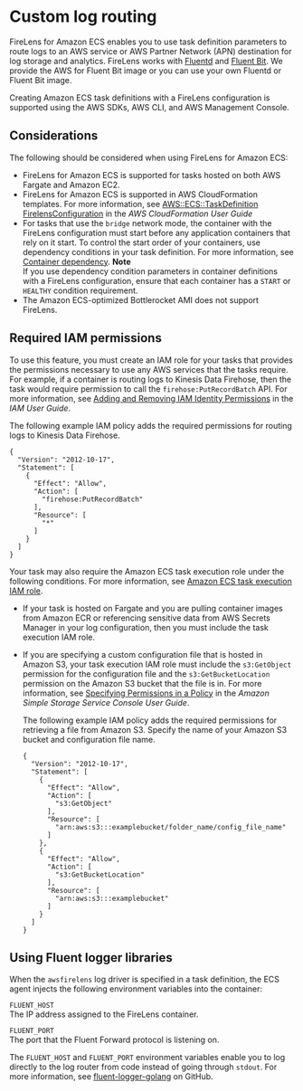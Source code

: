 # Custom log routing<a name="using_firelens"></a>

FireLens for Amazon ECS enables you to use task definition parameters to route logs to an AWS service or AWS Partner Network \(APN\) destination for log storage and analytics\. FireLens works with [Fluentd](https://www.fluentd.org/) and [Fluent Bit](https://fluentbit.io/)\. We provide the AWS for Fluent Bit image or you can use your own Fluentd or Fluent Bit image\.

Creating Amazon ECS task definitions with a FireLens configuration is supported using the AWS SDKs, AWS CLI, and AWS Management Console\.

## Considerations<a name="firelens-considerations"></a>

The following should be considered when using FireLens for Amazon ECS:
+ FireLens for Amazon ECS is supported for tasks hosted on both AWS Fargate and Amazon EC2\.
+ FireLens for Amazon ECS is supported in AWS CloudFormation templates\. For more information, see [AWS::ECS::TaskDefinition FirelensConfiguration](https://docs.aws.amazon.com/AWSCloudFormation/latest/UserGuide/aws-properties-ecs-taskdefinition-firelensconfiguration.html) in the *AWS CloudFormation User Guide*
+ For tasks that use the `bridge` network mode, the container with the FireLens configuration must start before any application containers that rely on it start\. To control the start order of your containers, use dependency conditions in your task definition\. For more information, see [Container dependency](task_definition_parameters.md#container_definition_dependson)\.
**Note**  
If you use dependency condition parameters in container definitions with a FireLens configuration, ensure that each container has a `START` or `HEALTHY` condition requirement\.
+ The Amazon ECS\-optimized Bottlerocket AMI does not support FireLens\.

## Required IAM permissions<a name="firelens-iam"></a>

To use this feature, you must create an IAM role for your tasks that provides the permissions necessary to use any AWS services that the tasks require\. For example, if a container is routing logs to Kinesis Data Firehose, then the task would require permission to call the `firehose:PutRecordBatch` API\. For more information, see [Adding and Removing IAM Identity Permissions](https://docs.aws.amazon.com/IAM/latest/UserGuide/access_policies_manage-attach-detach.html) in the *IAM User Guide*\.

The following example IAM policy adds the required permissions for routing logs to Kinesis Data Firehose\.

```
{
  "Version": "2012-10-17",
  "Statement": [
    {
      "Effect": "Allow",
      "Action": [
        "firehose:PutRecordBatch"
      ],
      "Resource": [
        "*"
      ]
    }
  ]
}
```

Your task may also require the Amazon ECS task execution role under the following conditions\. For more information, see [Amazon ECS task execution IAM role](task_execution_IAM_role.md)\.
+ If your task is hosted on Fargate and you are pulling container images from Amazon ECR or referencing sensitive data from AWS Secrets Manager in your log configuration, then you must include the task execution IAM role\.
+ If you are specifying a custom configuration file that is hosted in Amazon S3, your task execution IAM role must include the `s3:GetObject` permission for the configuration file and the `s3:GetBucketLocation` permission on the Amazon S3 bucket that the file is in\. For more information, see [Specifying Permissions in a Policy](https://docs.aws.amazon.com/AmazonS3/latest/dev/using-with-s3-actions.html) in the *Amazon Simple Storage Service Console User Guide*\.

  The following example IAM policy adds the required permissions for retrieving a file from Amazon S3\. Specify the name of your Amazon S3 bucket and configuration file name\.

  ```
  {
    "Version": "2012-10-17",
    "Statement": [
      {
        "Effect": "Allow",
        "Action": [
          "s3:GetObject"
        ],
        "Resource": [
          "arn:aws:s3:::examplebucket/folder_name/config_file_name"
        ]
      },
      {
        "Effect": "Allow",
        "Action": [
          "s3:GetBucketLocation"
        ],
        "Resource": [
          "arn:aws:s3:::examplebucket"
        ]
      }
    ]
  }
  ```

## Using Fluent logger libraries<a name="firelens-fluent-logger"></a>

When the `awsfirelens` log driver is specified in a task definition, the ECS agent injects the following environment variables into the container:

`FLUENT_HOST`  
The IP address assigned to the FireLens container\.

`FLUENT_PORT`  
The port that the Fluent Forward protocol is listening on\.

The `FLUENT_HOST` and `FLUENT_PORT` environment variables enable you to log directly to the log router from code instead of going through `stdout`\. For more information, see [fluent\-logger\-golang](https://github.com/fluent/fluent-logger-golang) on GitHub\.